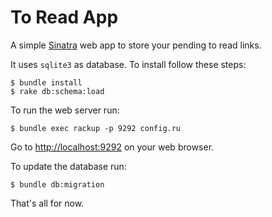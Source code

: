 To Read App
===========

A simple [Sinatra](http://www.sinatrarb.com) web app to store your
pending to read links.

It uses `sqlite3` as database. To install follow these steps:

    $ bundle install
    $ rake db:schema:load

To run the web server run:

    $ bundle exec rackup -p 9292 config.ru

Go to [http://localhost:9292](http://localhost:9292) on your web browser.

To update the database run:

    $ bundle db:migration

That's all for now.

